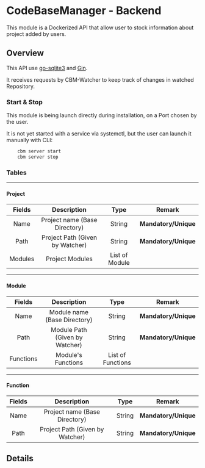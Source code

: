# CodeBaseManager - Backend

This module is a Dockerized API that allow user to stock information about project added by users.

## Overview

This API use [go-sqlite3](https://github.com/mattn/go-sqlite3) and [Gin](https://github.com/gin-gonic/gin).

It receives requests by CBM-Watcher to keep track of changes in watched Repository.



### Start & Stop

This module is being launch directly during installation, on a Port chosen by the user.

It is not yet started with a service via systemctl, but the user can launch it manually with CLI:

```bash
    cbm server start
    cbm server stop
```

### Tables

---
#### Project
|  Fields   | Description                       | Type                  | Remark                    |
|:---------:|:---------------------------------:|:---------------------:|:-------------------------:|
| Name      | Project name (Base Directory)     | String                | **Mandatory/Unique**      |
| Path      | Project Path (Given by Watcher)   | String                | **Mandatory/Unique**      |
| Modules   | Project Modules                   | List of Module        |                           |

---
#### Module
|  Fields   | Description                       | Type                  | Remark                    |
|:---------:|:---------------------------------:|:---------------------:|:-------------------------:|
| Name      | Module name (Base Directory)      | String                | **Mandatory/Unique**      |
| Path      | Module Path (Given by Watcher)    | String                | **Mandatory/Unique**      |
| Functions | Module's Functions                | List of Functions     |                           |

---
#### Function
|  Fields   | Description                       | Type                  | Remark                    |
|:---------:|:---------------------------------:|:---------------------:|:-------------------------:|
| Name      | Project name (Base Directory)     | String                | **Mandatory/Unique**      |
| Path      | Project Path (Given by Watcher)   | String                | **Mandatory/Unique**      |


## Details
